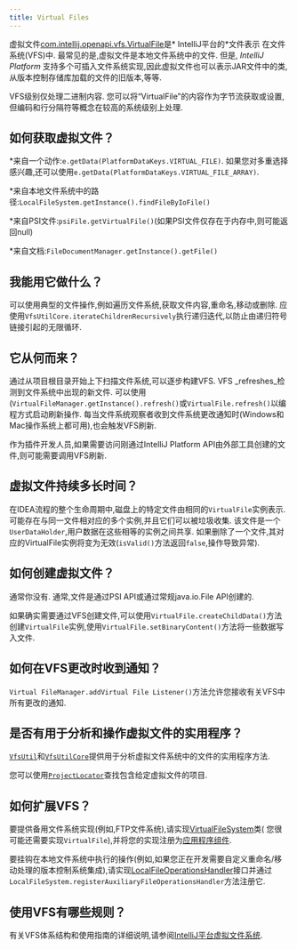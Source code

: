 ```yaml
---
title: Virtual Files
---
```


虚拟文件[com.intellij.openapi.vfs.VirtualFile](upsource:///platform/core-api/src/com/intellij/openapi/vfs/VirtualFile.java)是* IntelliJ平台的*文件表示
在文件系统(VFS)中.
最常见的是,虚拟文件​​是本地文件系统中的文件.
但是, *IntelliJ Platform* 支持多个可插入文件系统实现,因此虚拟文件也可以表示JAR文件中的类,从版本控制存储库加载的文件的旧版本,等等.


VFS级别仅处理二进制内容.
您可以将“VirtualFile”的内容作为字节流获取或设置,但编码和行分隔符等概念在较高的系统级别上处理.


## 如何获取虚拟文件？


*来自一个动作:`e.getData(PlatformDataKeys.VIRTUAL_FILE)`.
如果您对多重选择感兴趣,还可以使用`e.getData(PlatformDataKeys.VIRTUAL_FILE_ARRAY)`.

*来自本地文件系统中的路径:`LocalFileSystem.getInstance().findFileByIoFile()`

*来自PSI文件:`psiFile.getVirtualFile()`(如果PSI文件仅存在于内存中,则可能返回null)

*来自文档:`FileDocumentManager.getInstance().getFile()`


## 我能用它做什么？


可以使用典型的文件操作,例如遍历文件系统,获取文件内容,重命名,移动或删除.
应使用`VfsUtilCore.iterateChildrenRecursively`执行递归迭代,以防止由递归符号链接引起的无限循环.


## 它从何而来？


通过从项目根目录开始上下扫描文件系统,可以逐步构建VFS. 
VFS _refreshes_检测到文件系统中出现的新文件.
可以使用(`VirtualFileManager.getInstance().refresh()`或`VirtualFile.refresh()`以编程方式启动刷新操作.
每当文件系统观察者收到文件系统更改通知时(Windows和Mac操作系统上都可用),也会触发VFS刷新.


作为插件开发人员,如果需要访问刚通过IntelliJ Platform API由外部工具创建的文件,则可能需要调用VFS刷新.


## 虚拟文件持续多长时间？


在IDEA流程的整个生命周期中,磁盘上的特定文件由相同的`VirtualFile`实例表示.
可能存在与同一文件相对应的多个实例,并且它们可以被垃圾收集.
该文件是一个`UserDataHolder`,用户数据在这些相等的实例之间共享.
如果删除了一个文件,其对应的VirtualFile实例将变为无效(`isValid()`方法返回`false`,操作导致异常).


## 如何创建虚拟文件？


通常你没有.
通常,文件是通过PSI API或通过常规java.io.File API创建的.


如果确实需要通过VFS创建文件,可以使用`VirtualFile.createChildData()`方法创建`VirtualFile`实例,使用`VirtualFile.setBinaryContent()`方法将一些数据写入文件.


## 如何在VFS更改时收到通知？


`Virtual FileManager.addVirtual File Listener()`方法允许您接收有关VFS中所有更改的通知.


## 是否有用于分析和操作虚拟文件的实用程序？


[`VfsUtil`](upsource:///platform/core-api/src/com/intellij/openapi/vfs/VfsUtil.java)和[`VfsUtilCore`](upsource:///platform/core-api/src/com/intellij/openapi/vfs/VfsUtilCore.java)提供用于分析虚拟文件系统中的文件的实用程序方法.


您可以使用[`ProjectLocator`](upsource:///platform/core-api/src/com/intellij/openapi/project/ProjectLocator.java)查找包含给定虚拟文件的项目.


## 如何扩展VFS？


要提供备用文件系统实现(例如,FTP文件系统),请实现[VirtualFileSystem](upsource:///platform/core-api/src/com/intellij/openapi/vfs/VirtualFileSystem.java)类(
您很可能还需要实现`VirtualFile`),并将您的实现注册为[应用程序组件](/basics/plugin_structure/plugin_components.md).


要挂钩在本地文件系统中执行的操作(例如,如果您正在开发需要自定义重命名/移动处理的版本控制系统集成),请实现[LocalFileOperationsHandler](upsource:///platform/platform-api/src/com/intellij/openapi/vfs/LocalFileOperationsHandler.java)接口并通过`LocalFileSystem.registerAuxiliaryFileOperationsHandler`方法注册它.


## 使用VFS有哪些规则？


有关VFS体系结构和使用指南的详细说明,请参阅[IntelliJ平台虚拟文件系统](/basics/virtual_file_system.md).


